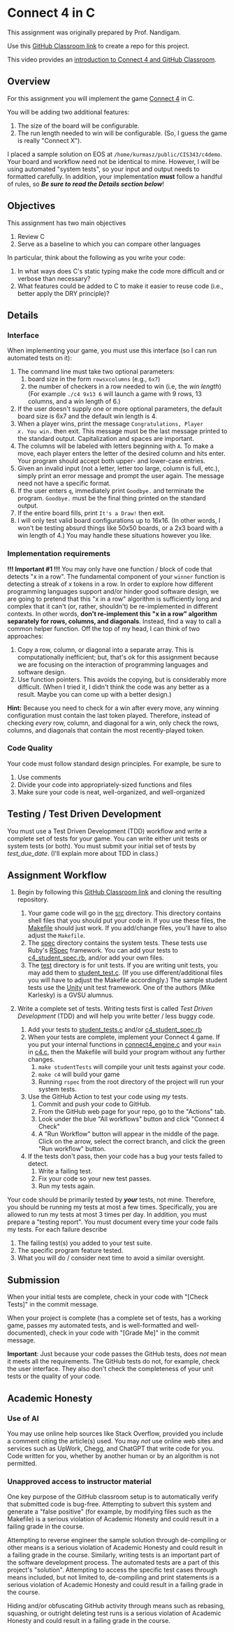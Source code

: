 # Connect 4 in C

This assignment was originally prepared by Prof. Nandigam.

Use this [GitHub Classroom link](https://classroom.github.com/a/mC2Nf2pv) to create a repo for this project.

This video provides an [introduction to Connect 4 and GitHub Classroom](https://youtu.be/nv1R7XPNneM).

## Overview

For this assignment you will implement the game [Connect 4](https://kevinshannon.dev/connect4) in C. 

You will be adding two additional features:
1. The size of the board will be configurable.
2. The run length needed to win will be configurable.  (So, I guess the game is really "Connect X").

I placed a sample solution on EOS at `/home/kurmasz/public/CIS343/c4demo`.  Your board and workflow need not be identical to mine.  However, I will be using automated "system tests", so your input and output needs to formatted carefully.  In addition, your implementation **must** follow a handful of rules, so **_Be sure to read the Details section below_**!

## Objectives

This assignment has two main objectives
1. Review C
2. Serve as a baseline to which you can compare other languages

In particular, think about the following as you write your code:
1. In what ways does C's static typing make the code more difficult and or verbose than necessary?
2. What features could be added to C to make it easier to reuse code (i.e., better apply the DRY principle)?

## Details

### Interface

When implementing your game, you must use this interface (so I can run automated tests on it):
1. The command line must take two optional parameters:
   1. board size in the form `rowsxcolumns` (e.g., `6x7`)
   2. the number of checkers in a row needed to win (i.e, the _win length_)
   (For example `./c4 9x13 6` will launch a game with 9 rows, 13 columns, and a win length of 6.)
2. If the user doesn't supply one or more optional parameters, the default board size is 6x7 and the default win length is 4.
3. When a player wins, print the message <code>Congratulations, Player <em>x</em>. You win.</code> then exit.
   This message must be the last message printed to the standard output.  Capitalization and spaces are important.
4. The columns will be labeled with letters beginning with `A`.  To make a move, each player enters the letter of the desired column and hits enter.  Your program should accept both upper- and lower-case entries.
5. Given an invalid input (not a letter, letter too large, column is full, etc.), simply print an error message and prompt the user again.  The message need not have a specific format.
6. If the user enters `q`, immediately print `Goodbye.` and terminate the program.  `Goodbye.` must be the final thing printed on the standard output.
7. If the entire board fills, print `It's a Draw!` then exit.
8. I will only test valid board configurations up to 16x16.  (In other words, I won't be testing absurd things like 50x50 boards, or a 2x3 board with a win length of 4.) You may handle these situations however you like.

### Implementation requirements

**!!! Important #1 !!!**  You may only have one function / block of code that detects "x in a row". The fundamental component of your `winner` function is detecting a streak of _x_ tokens in a row. In order to explore how different programming languages support and/or hinder good software design, we are going to pretend that this "x in a row" algorithm is sufficiently long and complex that it can't (or, rather, shouldn't) be re-implemented in different contexts.  In other words, **don't re-implement this "x in a row" algorithm separately for rows, columns, and diagonals**.  Instead, find a way to call a common helper function.  Off the top of my head, I can think of two approaches:  
   1. Copy a row, column, or diagonal into a separate array.  This is computationally inefficient; but, that's ok for this assignment because we are focusing on the interaction of programming languages and software design.
   2. Use function pointers.  This avoids the copying, but is considerably more difficult.  (When I tried it, I didn't think the code was any better as a result.  Maybe you can come up with a better design.)

**Hint:** Because you need to check for a win after every move, any winning configuration must contain the last token played. Therefore, instead of checking _every_ row, column, and diagonal for a win, only check the rows, columns, and diagonals that contain the most recently-played token.


### Code Quality

Your code must follow standard design principles.  For example, be sure to
   1. Use comments 
   2. Divide your code into appropriately-sized functions and files
   3. Make sure your code is neat, well-organized, and well-organized

## Testing / Test Driven Development

You must use a Test Driven Development (TDD) workflow and write a complete set of tests for your game. You can write either unit tests or system tests (or both). You must submit your initial set of tests by _test_due_date_.  (I'll explain more about TDD in class.)

## Assignment Workflow

1. Begin by following this [GitHub Classroom link](https://classroom.github.com/a/mC2Nf2pv) and cloning the resulting repository.
   1. Your game code will go in the [src](src) directory.  This directory contains shell files that you should put your code in.
      If you use these files, the [Makefile](Makefile) should just work.  If you add/change files, you'll have to also adjust the `Makefile`.
   2. The [spec](spec) directory contains the system tests. These tests use Ruby's [RSpec](https://rspec.info/) framework.  You can add your tests to [c4_student_spec.rb](spec/c4_student_spec.rb), and/or add your own files.
   3. The [test](test) directory is for unit tests. If you are writing 
     unit tests, you may add them to [student_test.c](test/student_test.c).  (If you use different/additional files you will have to adjust the Makefile accordingly.)  The sample student tests use the [Unity](https://github.com/ThrowTheSwitch/Unity) unit test framework. One of the authors (Mike Karlesky) is a GVSU alumnus.

   
2. Write a complete set of tests. Writing tests first is called _Test Driven Development_ (TDD) and will help you write better / less buggy code.  
   1. Add your tests to [student_tests.c](test/student_tests.c) and/or [c4_student_spec.rb](spec/c4_student_spec.rb)
   2. When your tests are complete, implement your Connect 4 game.  If you put your internal functions in [connect4_engine.c](src/connect4_engine.c) and your `main` in [c4.c](src/c4.c), then the Makefile will build your program without any further changes.
      1. `make studentTests` will compile your unit tests against your code.
      2. `make c4` will build your game
      3. Running `rspec` from the root directory of the project will run your system tests.
   3. Use the GitHub Action to test your code using _my_ tests.
      1. Commit and push your code to GitHub.
      2. From the GitHub web page for your repo, go to the "Actions" tab. 
      3. Look under the blue "All workflows" button and click "Connect 4 Check"
      4. A "Run Workflow" button will appear in the middle of the page. Click on the arrow, select the correct branch, and click the green "Run workflow" button.
   4. If the tests don't pass, then your code has a bug your tests failed to detect.
         1. Write a failing test.
         2. Fix your code so your new test passes.
         3. Run my tests again. 

<span style='bgcolor: blue'> Your code should be primarily tested by _**your**_ tests, not mine.  Therefore, you should be running my tests at most a few times.  Specifically, you are allowed to run my tests at most 3 times per day.</span>  In addition, you must prepare a "testing report".  You must document every time your code fails my tests.  For each failure describe
   1. The failing test(s) you added to your test suite.
   2. The specific program feature tested.
   3. What you will do / consider next time to avoid a similar oversight.

## Submission

When your initial tests are complete, check in your code with "[Check Tests]" in the commit message.

When your project is complete (has a complete set of tests, has a working game, passes my automated tests, and is well-formatted and well-documented), 
check in your code with "[Grade Me]" in the commit message.

**Important**: Just because your code passes the GitHub tests, does _not_ mean it meets all the requirements. The GitHub tests do not, for example, check the user interface.  They also don't check the completeness of your unit tests or the quality of your code.

## Academic Honesty

### Use of AI

You may use online help sources like Stack Overflow, provided you include a comment citing the article(s) used.  You may _not_ use online web sites and services such as UpWork, Chegg, and ChatGPT that write code for you. Code written for you, whether by another human or by an algorithm is not permitted.

### Unapproved access to instructor material 

One key purpose of the GitHub classroom setup is to automatically verify that submitted code is bug-free.  Attempting to subvert this system and generate a "false positive" (for example, by modifying files such as the Makefile) is a serious violation of Academic Honesty and could result in a failing grade in the course.

Attempting to reverse engineer the sample solution through de-compiling or other means is a serious violation of Academic Honesty and could result in a failing grade in the course.  Similarly, writing tests is an important part of the software development process. The automated tests are a part of this project's "solution".  Attempting to access the specific test cases through means included, but not limited to, de-compiling and print statements is a serious violation of Academic Honesty and could result in a failing grade in the course.

Hiding and/or obfuscating GitHub activity through means such as rebasing, squashing, or outright deleting test runs is a serious violation of Academic Honesty and could result in a failing grade in the course.